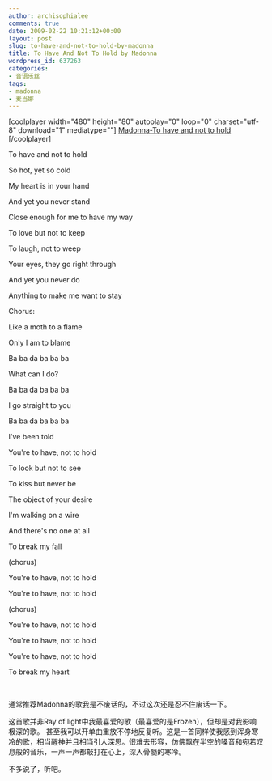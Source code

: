 ```yaml
---
author: archisophialee
comments: true
date: 2009-02-22 10:21:12+00:00
layout: post
slug: to-have-and-not-to-hold-by-madonna
title: To Have And Not To Hold by Madonna
wordpress_id: 637263
categories:
- 音语乐丝
tags:
- madonna
- 麦当娜
---
```


[coolplayer width="480" height="80" autoplay="0" loop="0" charset="utf-8" download="1" mediatype=""]
[Madonna-To have and not to hold](http://61.128.196.146:8787/download/ringmp3/2008/9/9/1510324162381.mp3)
[/coolplayer]

To have and not to hold

So hot, yet so cold

My heart is in your hand

And yet you never stand

Close enough for me to have my way

To love but not to keep

To laugh, not to weep

Your eyes, they go right through

And yet you never do

Anything to make me want to stay

Chorus:

Like a moth to a flame

Only I am to blame

Ba ba da ba ba ba

What can I do?

Ba ba da ba ba ba

I go straight to you

Ba ba da ba ba ba

I've been told

You're to have, not to hold

To look but not to see

To kiss but never be

The object of your desire

I'm walking on a wire

And there's no one at all

To break my fall

(chorus)

You're to have, not to hold

You're to have, not to hold

(chorus)

You're to have, not to hold

You're to have, not to hold

You're to have, not to hold

To break my heart 

                                                        

通常推荐Madonna的歌我是不废话的，不过这次还是忍不住废话一下。

这首歌并非Ray of light中我最喜爱的歌（最喜爱的是Frozen），但却是对我影响极深的歌。 甚至我可以开单曲重放不停地反复听。这是一首同样使我感到浑身寒冷的歌，相当醒神并且相当引人深思。很难去形容，仿佛飘在半空的嗓音和宛若叹息般的音乐，一声一声都敲打在心上，深入骨髓的寒冷。

不多说了，听吧。 
